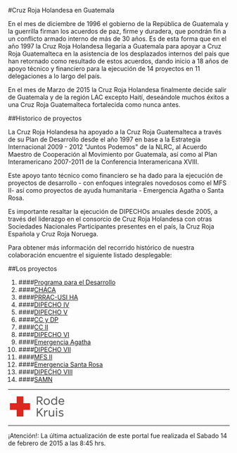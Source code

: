 #Cruz Roja Holandesa en Guatemala

En el mes de diciembre de 1996 el gobierno de la República de Guatemala y la guerrilla firman los acuerdos de paz, firme y duradera, que pondrán fin a un conflicto armado interno de más de 30 años. Es de esta forma que en el año 1997 la Cruz Roja Holandesa llegaría a Guatemala para apoyar a Cruz Roja Guatemalteca en la asistencia de los desplazados internos del país que han retornado como resultado de estos acuerdos, dando inicio a 18 años de apoyo técnico y financiero para la ejecución de 14 proyectos en 11 delegaciones a lo largo del país.
 
En el mes de Marzo de 2015 la Cruz Roja Holandesa finalmente decide salir de Guatemala y de la región LAC excepto Haití, deseándole muchos éxitos a una Cruz Roja Guatemalteca fortalecida como nunca antes.

##Historico de proyectos

La Cruz Roja Holandesa ha apoyado a la Cruz Roja Guatemalteca a través de su Plan de Desarrollo desde el año 1997 en base a la Estrategia Internacional 2009 - 2012 "Juntos Podemos" de la NLRC, al Acuerdo Maestro de Cooperación al Movimiento por Guatemala, así como al Plan Interamericano 2007-2011 de la Conferencia Interamericana XVIII.

Este apoyo tanto técnico como financiero se ha dado para la ejecución de proyectos de desarrollo - con enfoques integrales novedosos como el MFS II- así como proyectos de ayuda humanitaria - Emergencia Agatha o Santa Rosa.

Es importante resaltar la ejecución de DIPECHOs anuales desde 2005, a través del liderazgo en el consorcio de Cruz Roja Holandesa con otras Sociedades Nacionales Participantes presentes en el país, la Cruz Roja Española y Cruz Roja Noruega.
 
Para obtener más información del recorrido histórico de nuestra colaboración encuentre el siguiente listado desplegable:

##Los proyectos

1. ####[Programa para el Desarrollo][p01]
2. ####[CHACA][p02]
3. ####[PRRAC-USI HA][p03]
4. ####[DIPECHO IV][p04]
5. ####[DIPECHO V][p05]
6. ####[CC y DP][p06]
7. ####[CC II][p07]
8. ####[DIPECHO VI][p08]
9. ####[Emergencia Agatha][p09]
10. ####[DIPECHO VII][p10]
11. ####[MFS II][p11]
12. ####[Emergencia Santa Rosa][p12]
13. ####[DIPECHO VIII][p13]
14. ####[SAMN][p14]

- - - - - - - - - - 

&shy;
![](images/rodekruis-125x50.png)
- - - - - - - - - -
¡Atención!: La última actualización de este portal fue realizada el Sabado 14 de febrero de 2015 a las 8:45 hrs.

[p01]: proyectos/p01.md	"Programa para el Desarrollo"
[p02]: proyectos/p02.md	"Cooperación Holandesa para Ayuda en Centroamérica -CHACA-"
[p03]: proyectos/p03.md	"Atención a la salud preventiva, agua y saneamiento en 12 comunidades de Alta Verapaz, Guatemala"
[p04]: proyectos/p04.md	"Fortalecimiento de las Capacidades para la mitigación de desastres en el Municipio de Cobán y 30 comunidades de la cuenca del Río Chixoy"
[p05]: proyectos/p05.md	"Reduciendo los Riesgos en Comunidades Vulnerables del  Municipio de Santo Domingo, Departamento de Suchitepéquez, Guatemala"
[p06]: proyectos/p06.md	"Fortaleciendo capacidades ante los riesgos de Cambio Climático en el Oriente de Guatemala"
[p07]: proyectos/p07.md	"Reducción de Vulnerabilidades ante los efectos del Cambio Climático en Guatemala, Fase II"
[p08]: proyectos/p08.md	"Trabajando juntos podemos reducir los riesgos en las comunidades vulnerables de Champerico y Retalhuleu, Guatemala"
[p09]: proyectos/p09.md	"Respuesta inmediata ante las inundaciones provocadas por la Tormenta AGATHA, en la región suroccidente de Guatemala"
[p10]: proyectos/p10.md	"Fortaleciendo la Resiliencia de las comunidades ante los efectos de los desastres en parcelamiento La Máquina, Suchitepéquez y Retalhuleu"
[p11]: proyectos/p11.md	"Reducción del riesgo de desastres incrementados por el Cambio Climático"
[p12]: proyectos/p12.md	"Respuesta Inmediata a los efectos de los sismos en el departamento de Santa Rosa, Guatemala"
[p13]: proyectos/p13.md	"Aumentando la resiliencia ante los desastres en el departamento del Peten, Guatemala"
[p14]: proyectos/p14.md	"Mejorando la Salud Materno Neonatal de Comunidades Vulnerables de San Marcos, Guatemala"